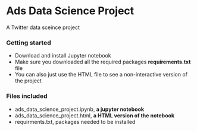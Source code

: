 # Ads Data Science Project  

A Twitter data sceince project 

### Getting started

* Download and install Jupyter notebook
* Make sure you downloaded all the required packages **requirements.txt** file
* You can also just use the HTML file to see a non-interactive version of the project 

### Files included 

* ads_data_science_project.ipynb, **a jupyter notebook** 
* ads_data_science_project.html, **a HTML version of the notebook**
* requirments.txt, packages needed to be installed 
 
